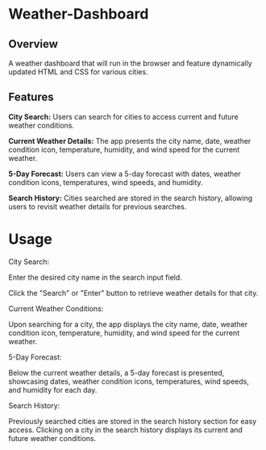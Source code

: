 # Weather-Dashboard

## Overview

A weather dashboard that will run in the browser and feature dynamically updated HTML and CSS for various cities.

## Features

**City Search:** Users can search for cities to access current and future weather conditions.

**Current Weather Details:** The app presents the city name, date, weather condition icon, temperature, humidity, and wind speed for the current weather.

**5-Day Forecast:** Users can view a 5-day forecast with dates, weather condition icons, temperatures, wind speeds, and humidity.

**Search History:** Cities searched are stored in the search history, allowing users to revisit weather details for previous searches.

# Usage

City Search:

Enter the desired city name in the search input field.

Click the "Search" or "Enter" button to retrieve weather details for that city.


Current Weather Conditions:

Upon searching for a city, the app displays the city name, date, weather condition icon, temperature, humidity, and wind speed for the current weather.


5-Day Forecast:

Below the current weather details, a 5-day forecast is presented, showcasing dates, weather condition icons, temperatures, wind speeds, and humidity for each day.


Search History:

Previously searched cities are stored in the search history section for easy access. Clicking on a city in the search history displays its current and future weather conditions.

